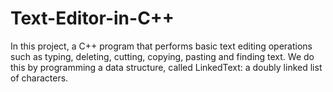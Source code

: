 # Text-Editor-in-C++

In this project, a C++ program that performs basic text editing operations such as 
typing, deleting, cutting, copying, pasting and finding text. We do this by programming a data
structure, called LinkedText: a doubly linked list of characters.
